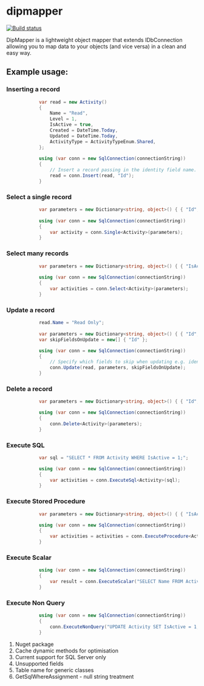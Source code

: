 # dipmapper

[![Build status](https://ci.appveyor.com/api/projects/status/rhnnr0xn7j8i5ayf?svg=true)](https://ci.appveyor.com/project/grantcolley/dipmapper)

DipMapper is a lightweight object mapper that extends IDbConnection allowing you to map data to your objects (and vice versa) in a clean and easy way.

## Example usage:

### Inserting a record
```C#
            var read = new Activity()
            {
                Name = "Read",
                Level = 1,
                IsActive = true,
                Created = DateTime.Today,
                Updated = DateTime.Today,
                ActivityType = ActivityTypeEnum.Shared,
            };
                
            using (var conn = new SqlConnection(connectionString))
            {
                // Insert a record passing in the identity field name.
                read = conn.Insert(read, "Id");
            }
```

### Select a single record
```C#
            var parameters = new Dictionary<string, object>() { { "Id", 123 } };
            
            using (var conn = new SqlConnection(connectionString))
            {
                var activity = conn.Single<Activity>(parameters);
            }
```

### Select many records
```C#
            var parameters = new Dictionary<string, object>() { { "IsActive", true } };
            
            using (var conn = new SqlConnection(connectionString))
            {
                var activities = conn.Select<Activity>(parameters);
            }
```

### Update a record
```C#
            read.Name = "Read Only";
            
            var parameters = new Dictionary<string, object>() { { "Id", 123 } };
            var skipFieldsOnUpdate = new[] { "Id" };

            using (var conn = new SqlConnection(connectionString))
            {
                // Specify which fields to skip when updating e.g. identity columns.
                conn.Update(read, parameters, skipFieldsOnUpdate);
            }
```

### Delete a record
```C#
            var parameters = new Dictionary<string, object>() { { "Id", 123 } };

            using (var conn = new SqlConnection(connectionString))
            {
                conn.Delete<Activity>(parameters);
            }
```

### Execute SQL
```C#
            var sql = "SELECT * FROM Activity WHERE IsActive = 1;";

            using (var conn = new SqlConnection(connectionString))
            {
                var activities = conn.ExecuteSql<Activity>(sql);
            }
```

### Execute Stored Procedure
```C#
            var parameters = new Dictionary<string, object>() { { "IsActive", true } };

            using (var conn = new SqlConnection(connectionString))
            {
                var activities = activities = conn.ExecuteProcedure<Activity>("GetActivities", parameters);
            }
```

### Execute Scalar
```C#
            using (var conn = new SqlConnection(connectionString))
            {
                var result = conn.ExecuteScalar("SELECT Name FROM Activity WHERE Id = 123");
            }
```

### Execute Non Query
```C#
            using (var conn = new SqlConnection(connectionString))
            {
                conn.ExecuteNonQuery("UPDATE Activity SET IsActive = 1;");
            }
```

1. Nuget package
2. Cache dynamic methods for optimisation
3. Current support for SQL Server only
4. Unsupported fields
5. Table name for generic classes
6. GetSqlWhereAssignment - null string treatment
        
